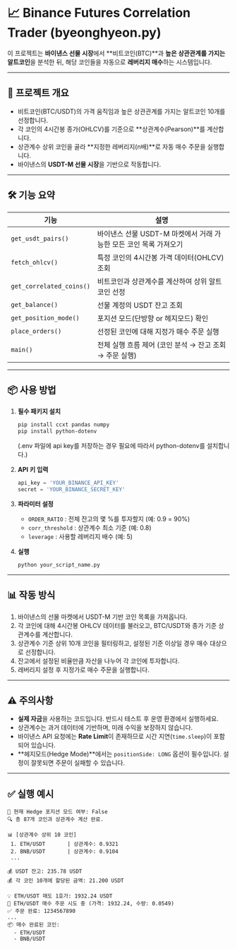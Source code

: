 # 📈 Binance Futures Correlation Trader (byeonghyeon.py)

이 프로젝트는 **바이낸스 선물 시장**에서 **비트코인(BTC)**과 **높은 상관관계를 가지는 알트코인**을 분석한 뒤, 해당 코인들을 자동으로 **레버리지 매수**하는 시스템입니다.

---

## 🧠 프로젝트 개요

- 비트코인(BTC/USDT)의 가격 움직임과 높은 상관관계를 가지는 알트코인 10개를 선정합니다.
- 각 코인의 4시간봉 종가(OHLCV)를 기준으로 **상관계수(Pearson)**를 계산합니다.
- 상관계수 상위 코인을 골라 **지정한 레버리지(n배)**로 자동 매수 주문을 실행합니다.
- 바이낸스의 **USDT-M 선물 시장**을 기반으로 작동합니다.

---

## 🛠 기능 요약

| 기능 | 설명 |
|------|------|
| `get_usdt_pairs()` | 바이낸스 선물 USDT-M 마켓에서 거래 가능한 모든 코인 목록 가져오기 |
| `fetch_ohlcv()` | 특정 코인의 4시간봉 가격 데이터(OHLCV) 조회 |
| `get_correlated_coins()` | 비트코인과 상관계수를 계산하여 상위 알트코인 선정 |
| `get_balance()` | 선물 계정의 USDT 잔고 조회 |
| `get_position_mode()` | 포지션 모드(단방향 or 헤지모드) 확인 |
| `place_orders()` | 선정된 코인에 대해 지정가 매수 주문 실행 |
| `main()` | 전체 실행 흐름 제어 (코인 분석 → 잔고 조회 → 주문 실행) |

---

## 📦 사용 방법

1. **필수 패키지 설치**
    ```bash
    pip install ccxt pandas numpy
    pip install python-dotenv
    ```
    (.env 파일에 api key를 저장하는 경우 필요에 따라서 python-dotenv를 설치합니다.)

2. **API 키 입력**
    ```python
    api_key = 'YOUR_BINANCE_API_KEY'
    secret = 'YOUR_BINANCE_SECRET_KEY'
    ```

3. **파라미터 설정**
    - `ORDER_RATIO` : 전체 잔고의 몇 %를 투자할지 (예: 0.9 = 90%)
    - `corr_threshold` : 상관계수 최소 기준 (예: 0.8)
    - `leverage` : 사용할 레버리지 배수 (예: 5)

4. **실행**
    ```bash
    python your_script_name.py
    ```

---

## 📊 작동 방식

1. 바이낸스의 선물 마켓에서 USDT-M 기반 코인 목록을 가져옵니다.
2. 각 코인에 대해 4시간봉 OHLCV 데이터를 불러오고, BTC/USDT와 종가 기준 상관계수를 계산합니다.
3. 상관계수 기준 상위 10개 코인을 필터링하고, 설정된 기준 이상일 경우 매수 대상으로 선정합니다.
4. 잔고에서 설정된 비율만큼 자산을 나누어 각 코인에 투자합니다.
5. 레버리지 설정 후 지정가로 매수 주문을 실행합니다.

---

## ⚠️ 주의사항

- **실제 자금**을 사용하는 코드입니다. 반드시 테스트 후 운영 환경에서 실행하세요.
- 상관계수는 과거 데이터에 기반하며, 미래 수익을 보장하지 않습니다.
- 바이낸스 API 요청에는 **Rate Limit**이 존재하므로 시간 지연(`time.sleep`)이 포함되어 있습니다.
- **헤지모드(Hedge Mode)**에서는 `positionSide: LONG` 옵션이 필수입니다. 설정이 잘못되면 주문이 실패할 수 있습니다.

---

## ✅ 실행 예시

```text
🔧 현재 Hedge 포지션 모드 여부: False
🔍 총 87개 코인과 상관계수 계산 완료.

📊 [상관계수 상위 10 코인]
 1. ETH/USDT       | 상관계수: 0.9321
 2. BNB/USDT       | 상관계수: 0.9104
 ...

💰 USDT 잔고: 235.78 USDT
💰 각 코인 10개에 할당된 금액: 21.200 USDT

💡 ETH/USDT 매도 1호가: 1932.24 USDT
🛒 ETH/USDT 매수 주문 시도 중 (가격: 1932.24, 수량: 0.0549)
✅ 주문 완료: 1234567890
...
📦 매수 완료된 코인:
  - ETH/USDT
  - BNB/USDT
